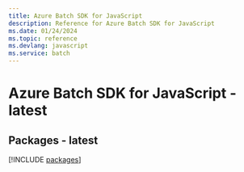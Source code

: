 ```yaml
---
title: Azure Batch SDK for JavaScript
description: Reference for Azure Batch SDK for JavaScript
ms.date: 01/24/2024
ms.topic: reference
ms.devlang: javascript
ms.service: batch
---
```

# Azure Batch SDK for JavaScript - latest
## Packages - latest
[!INCLUDE [packages](batch-index.md)]
